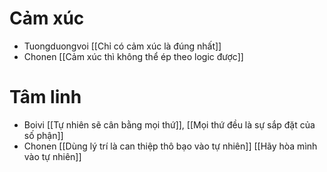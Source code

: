 # Cảm xúc
- Tuongduongvoi [[Chỉ có cảm xúc là đúng nhất]]
- Chonen [[Cảm xúc thì không thể ép theo logic được]]

# Tâm linh
- Boivi [[Tự nhiên sẽ cân bằng mọi thứ]], [[Mọi thứ đều là sự sắp đặt của số phận]]
- Chonen [[Dùng lý trí là can thiệp thô bạo vào tự nhiên]] [[Hãy hòa mình vào tự nhiên]]
